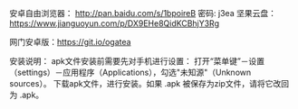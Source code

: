 安卓自由浏览器： http://pan.baidu.com/s/1bpoireB 密码: j3ea
  坚果云盘：https://www.jianguoyun.com/p/DX9EHe8QidKCBhjY3Rg

网门安卓版：https://git.io/ogatea


安装说明：
apk文件安装前需要先对手机进行设置： 打开“菜单键”－设置（settings）－应用程序（Applications），勾选"未知源"（Unknown sources）。
下载apk文件，进行安装。如果 .apk 被保存为zip文件，请将它改回为 .apk。